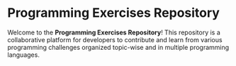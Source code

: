 # Programming Exercises Repository

Welcome to the **Programming Exercises Repository**! This repository is a collaborative platform for developers to contribute and learn from various programming challenges organized topic-wise and in multiple programming languages. 

